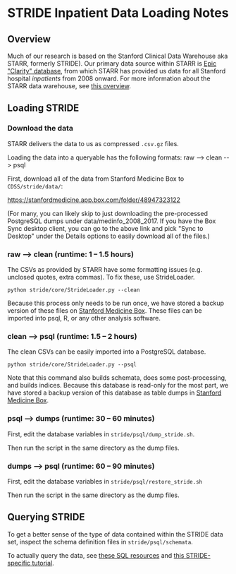 # STRIDE Inpatient Data Loading Notes

## Overview
Much of our research is based on the Stanford Clinical Data Warehouse
aka STARR, formerly STRIDE). Our primary data source within STARR is
[Epic "Clarity" database](https://www.med.upenn.edu/dac/epic-clarity-data-warehousing.html),
from which STARR has provided us data for all Stanford hospital _inpatients_
from 2008 onward. For more information about the STARR data warehouse, see [this overview](https://med.stanford.edu/researchit/services/clinical-data-warehouse.html).

## Loading STRIDE

### Download the data

STARR delivers the data to us as compressed `.csv.gz` files.

Loading the data into a queryable has the following formats:
raw --> clean --> psql

First, download all of the data from Stanford Medicine Box to
`CDSS/stride/data/`:

https://stanfordmedicine.app.box.com/folder/48947323122

(For many, you can likely skip to just downloading the pre-processed PostgreSQL dumps under data/medinfo_2008_2017.
If you have the Box Sync desktop client, you can go to the above link and pick "Sync to Desktop" under the Details options to easily download all of the files.)

### raw --> clean (runtime: 1 – 1.5 hours)

The CSVs as provided by STARR have some formatting issues
(e.g. unclosed quotes, extra commas). To fix these, use StrideLoader.

`python stride/core/StrideLoader.py --clean`

Because this process only needs to be run once, we have stored a backup
version of these files on
[Stanford Medicine Box](https://stanfordmedicine.app.box.com/folder/49709022468). These files can be imported into psql, R, or any other analysis software.

### clean --> psql (runtime: 1.5 – 2 hours)

The clean CSVs can be easily imported into a PostgreSQL database.

`python stride/core/StrideLoader.py --psql`

Note that this command also builds schemata, does some post-processing, and
builds indices. Because this database is read-only for the most part, we have
stored a backup version of this database as table dumps in
[Stanford Medicine Box](https://stanfordmedicine.app.box.com/folder/50484084132).

### psql --> dumps (runtime: 30 – 60 minutes)

First, edit the database variables in `stride/psql/dump_stride.sh`.

Then run the script in the same directory as the dump files.

### dumps --> psql (runtime: 60 – 90 minutes)

First, edit the database variables in `stride/psql/restore_stride.sh`

Then run the script in the same directory as the dump files.

## Querying STRIDE

To get a better sense of the type of data contained within the STRIDE
data set, inspect the schema definition files in `stride/psql/schemata`.

To actually query the data, see [these SQL resources](https://github.com/HealthRex/CDSS/wiki/STRIDE-Database#postgresql)
and [this STRIDE-specific tutorial](https://github.com/HealthRex/CDSS/wiki/STRIDE-SQL-Tutorial).
